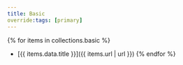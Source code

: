 ```yaml
---
title: Basic
override:tags: [primary]
---
```

{% for items in collections.basic %}
- [{{ items.data.title }}]({{ items.url | url }})
{% endfor %}